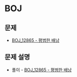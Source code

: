 # BOJ

## 문제

- [BOJ_12865 - 평범한 배낭](https://www.acmicpc.net/problem/12865)

## 문제 설명

- 풀이 - [BOJ_12865 - 평범한 배낭](https://github.com/Meantint/Baekjoon/tree/master/Gold%20V/BOJ_12865)
